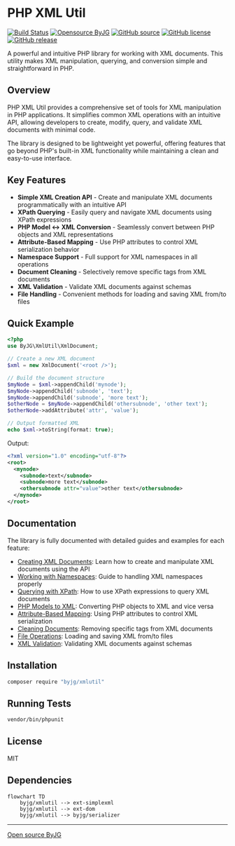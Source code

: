 # PHP XML Util

[![Build Status](https://github.com/byjg/php-xmlutil/actions/workflows/phpunit.yml/badge.svg?branch=master)](https://github.com/byjg/php-xmlutil/actions/workflows/phpunit.yml)
[![Opensource ByJG](https://img.shields.io/badge/opensource-byjg-success.svg)](http://opensource.byjg.com)
[![GitHub source](https://img.shields.io/badge/Github-source-informational?logo=github)](https://github.com/byjg/php-xmlutil/)
[![GitHub license](https://img.shields.io/github/license/byjg/php-xmlutil.svg)](https://opensource.byjg.com/opensource/licensing.html)
[![GitHub release](https://img.shields.io/github/release/byjg/php-xmlutil.svg)](https://github.com/byjg/php-xmlutil/releases/)

A powerful and intuitive PHP library for working with XML documents. This utility makes XML manipulation, querying,
and conversion simple and straightforward in PHP.

## Overview

PHP XML Util provides a comprehensive set of tools for XML manipulation in PHP applications. It simplifies common 
XML operations with an intuitive API, allowing developers to create, modify, query, and validate XML documents
with minimal code.

The library is designed to be lightweight yet powerful, offering features that go beyond 
PHP's built-in XML functionality while maintaining a clean and easy-to-use interface.

## Key Features

- **Simple XML Creation API** - Create and manipulate XML documents programmatically with an intuitive API
- **XPath Querying** - Easily query and navigate XML documents using XPath expressions
- **PHP Model ↔ XML Conversion** - Seamlessly convert between PHP objects and XML representations
- **Attribute-Based Mapping** - Use PHP attributes to control XML serialization behavior
- **Namespace Support** - Full support for XML namespaces in all operations
- **Document Cleaning** - Selectively remove specific tags from XML documents
- **XML Validation** - Validate XML documents against schemas
- **File Handling** - Convenient methods for loading and saving XML from/to files

## Quick Example

```php
<?php
use ByJG\XmlUtil\XmlDocument;

// Create a new XML document
$xml = new XmlDocument('<root />');

// Build the document structure
$myNode = $xml->appendChild('mynode');
$myNode->appendChild('subnode', 'text');
$myNode->appendChild('subnode', 'more text');
$otherNode = $myNode->appendChild('othersubnode', 'other text');
$otherNode->addAttribute('attr', 'value');

// Output formatted XML
echo $xml->toString(format: true);
```

Output:
```xml
<?xml version="1.0" encoding="utf-8"?>
<root>
  <mynode>
    <subnode>text</subnode>
    <subnode>more text</subnode>
    <othersubnode attr="value">other text</othersubnode>
  </mynode>
</root>
```

## Documentation

The library is fully documented with detailed guides and examples for each feature:

- [Creating XML Documents](docs/using-api.md): Learn how to create and manipulate XML documents using the API
- [Working with Namespaces](docs/namespaces.md): Guide to handling XML namespaces properly
- [Querying with XPath](docs/query-document.md): How to use XPath expressions to query XML documents
- [PHP Models to XML](docs/convert-model-xml.md): Converting PHP objects to XML and vice versa
- [Attribute-Based Mapping](docs/convert-model-xml-withattributes.md): Using PHP attributes to control XML serialization
- [Cleaning Documents](docs/clean-document.md): Removing specific tags from XML documents
- [File Operations](docs/file-handling.md): Loading and saving XML from/to files
- [XML Validation](docs/validate-document.md): Validating XML documents against schemas

## Installation

```bash
composer require "byjg/xmlutil"
```

## Running Tests

```bash
vendor/bin/phpunit
```

## License

MIT

## Dependencies

```mermaid
flowchart TD
    byjg/xmlutil --> ext-simplexml
    byjg/xmlutil --> ext-dom
    byjg/xmlutil --> byjg/serializer
```

----
[Open source ByJG](http://opensource.byjg.com)